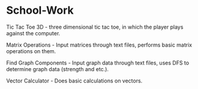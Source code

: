 # School-Work

Tic Tac Toe 3D - three dimensional tic tac toe, in which the player plays against the computer.

Matrix Operations - Input matrices through text files, performs basic matrix operations on them.

Find Graph Components - Input graph data through text files, uses DFS to determine graph data (strength and etc.).

Vector Calculator - Does basic calculations on vectors.